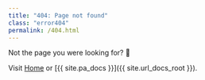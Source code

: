 ```yaml
---
title: "404: Page not found"
class: "error404"
permalink: /404.html
---
```


Not the page you were looking for? :thinking:

Visit [Home](/) or [{{ site.pa_docs }}]({{ site.url_docs_root }}).